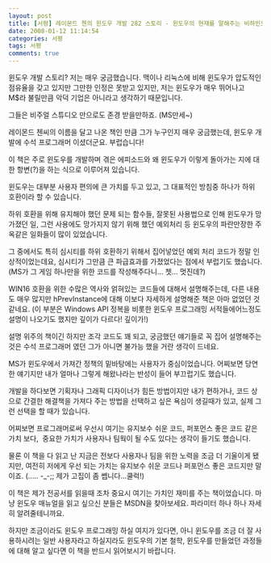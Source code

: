 ```yaml
---
layout: post
title: [서평] 레이몬드 첸의 윈도우 개발 282 스토리 - 윈도우의 현재를 말해주는 비하인드 스토리
date: 2008-01-12 11:14:54
categories: 서평
tags: 서평
comments: true
---
```

윈도우 개발 스토리? 저는 매우 궁금했습니다. 맥이나 리눅스에 비해 윈도우가 압도적인 점유율을 갖고 있지만 그만한 인정은 못받고 있지만, 저는 윈도우가 매우 뛰어나고 M$라 불릴만큼 악덕 기업은 아니라고 생각하기 때문입니다. 

그들은 비주얼 스튜디오 만으로도 존경 받을만하죠. (MS만세~)

레이몬드 첸씨의 이름을 달고 나온 책인 만큼 그가 누구인지 매우 궁금했는데, 윈도우 개발에 수석 프로그래머 이셨더군요. 부럽습니다!

이 책은 주로 윈도우를 개발하며 겪은 에피소드와 왜 윈도우가 이렇게 돌아가는 지에 대한 항변(?)을 하는 식으로 이루어져 있습니다.

윈도우는 대부분 사용자 편의에 큰 가치를 두고 있고, 그 대표적인 방침중 하나가 하위 호환이라 할 수 있습니다.

하위 호환을 위해 유지해야 했던 문제 되는 함수들, 잘못된 사용법으로 인해 윈도우가 망가졌던 일, 그런 사용에도 망가지지 않기 위해 했던 예외처리 등 윈도우의 파란만장한 주옥같은 일화들이 많이 있었습니다.

그 중에서도 특히 심시티를 하위 호환하기 위해서 집어넣었던 예외 처리 코드가 정말 인상적이었는데요, 심시티가 그만큼 큰 파급효과를 가졌었다는 점에서 부럽기도 했습니다. (MS가 그 게임 하나만을 위한 코드를 작성해주다니... 쳇... 멋진데?)

WIN16 호환을 위한 수많은 역사와 얽혀있는 코드들에 대해서 설명해주는데, 다른 내용도 매우 많지만 hPrevInstance에 대해 이보다 자세하게 설명해준 책은 아마 없었던 것 같네요. (이 부분은 Windows API 정복을 비롯한 윈도우 프로그래밍 서적들에어느정도 설명이 나오기도 했지만 깊이가 다르다! 깊이가!) 

설명 위주의 책이긴 하지만 조각 코드도 꽤 되고, 궁금했던 얘기들로 꼭 집어 설명해주는 것은 수석 프로그래머 였던 그가 아니면 불가능 했을 거란 생각이 드네요.

MS가 윈도우에서 가져간 정책의 밑바탕에는 사용자가 중심이었습니다. 어찌보면 당연한 얘기지만 내가 얼마나 그렇게 해왔나라는 반성이 들어 부끄럽기도 했습니다.

개발을 하다보면 기획자나 그래픽 디자이너가 힘든 방법이지만 내가 편하거나, 코드 상으로 간결한 해결책을 가져다 주는 방법을 선택하고 싶은 욕심이 생길때가 있고, 실제 그런 선택을 할 때가 있습니다.

어찌보면 프로그래머로써 우선시 여기는 유지보수 쉬운 코드, 퍼포먼스 좋은 코드 같은 가치 보다,  중요한 가치가 사용자나 팀웍이 될 수도 있다는 생각이 들기도 했습니다.

물론 이 책을 다 읽고 난 지금은 전보다 사용자나 팀을 위한 노력을 조금 더 기울이게 됐지만, 여전히 저에게 우선 되는 가치는 유지보수 쉬운 코드나 퍼포먼스 좋은 코드지만 말이죠. (..... -_-;; 제가 고집이 좀 쎕니다...쿨럭!)

이 책은 제가 전공서를 읽을때 조차 중요시 여기는 가치인 재미를 주는 책이었습니다. 마냥 윈도우 매뉴얼을 읽고 싶으신 분들은 MSDN을 찾아보세요. 파라미터 하나 하나 자세히 알려줄테니까요.

하지만 조금이라도 윈도우 프로그래밍 하실 여지가 있다면, 아니 윈도우를 조금 더 잘 사용하시려는 일반 사용자라고 하실지라도 윈도우의 기본 철학, 윈도우를 만들었던 과정들에 대해 알고 싶다면 이 책을 반드시 읽어보시기 바랍니다.